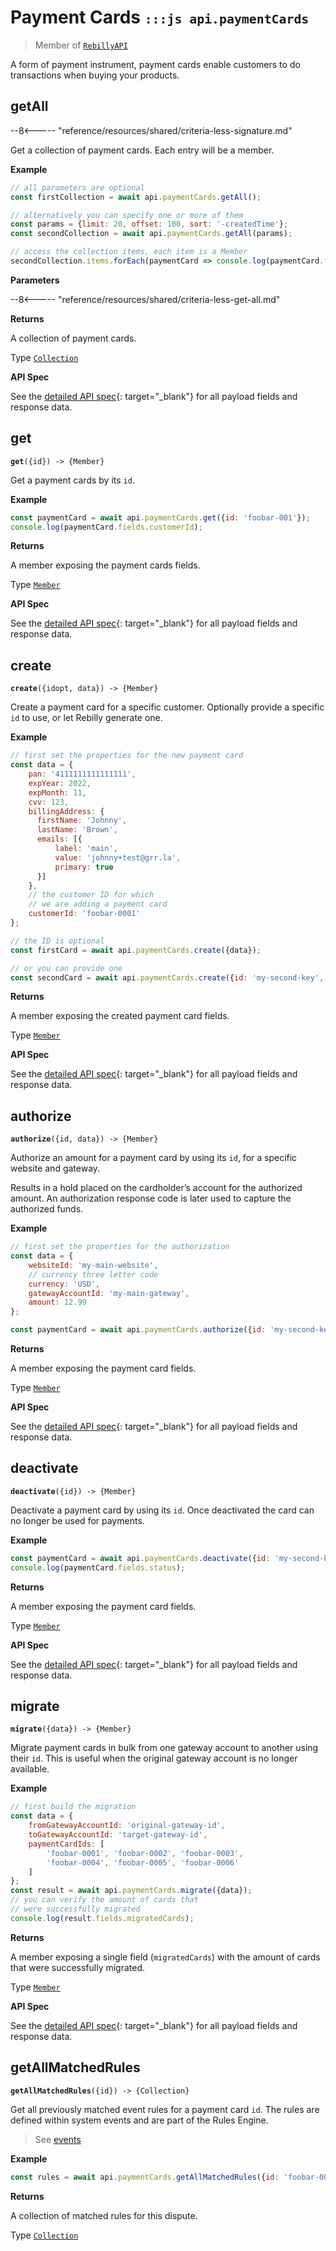 # Payment Cards <small>`:::js api.paymentCards`</small>

> Member of [`RebillyAPI`][goto-rebillyapi]

A form of payment instrument, payment cards enable customers to do transactions when buying your products.



## getAll

--8<----- "reference/resources/shared/criteria-less-signature.md"

Get a collection of payment cards. Each entry will be a member.


**Example**

```js
// all parameters are optional
const firstCollection = await api.paymentCards.getAll();

// alternatively you can specify one or more of them
const params = {limit: 20, offset: 100, sort: '-createdTime'}; 
const secondCollection = await api.paymentCards.getAll(params);

// access the collection items, each item is a Member
secondCollection.items.forEach(paymentCard => console.log(paymentCard.fields.customerId));
```

**Parameters**


--8<----- "reference/resources/shared/criteria-less-get-all.md"


**Returns**

A collection of payment cards.

Type [`Collection`][goto-collection]


**API Spec**

See the [detailed API spec][1]{: target="_blank"} for all payload fields and response data.

## get
<div class="method"><code><strong>get</strong>({<span class="prop">id</span>}) -> <span class="return">{Member}</span></code></div>

Get a payment cards by its `id`.


**Example**

```js
const paymentCard = await api.paymentCards.get({id: 'foobar-001'});
console.log(paymentCard.fields.customerId);
```


**Returns**

A member exposing the payment cards fields.

Type [`Member`][goto-member]


**API Spec**

See the [detailed API spec][2]{: target="_blank"} for all payload fields and response data.

## create
<div class="method"><code><strong>create</strong>({<span class="prop">id</span><span class="optional" title="optional">opt</span>, <span class="prop">data</span>}) -> <span class="return">{Member}</span></code></div>

Create a payment card for a specific customer. Optionally provide a specific `id` to use, or let Rebilly generate one. 


**Example**

```js
// first set the properties for the new payment card
const data = {
    pan: '4111111111111111',
    expYear: 2022,
    expMonth: 11,
    cvv: 123,
    billingAddress: {
      firstName: 'Johnny',
      lastName: 'Brown',
      emails: [{
          label: 'main',
          value: 'johnny+test@grr.la',
          primary: true
      }]  
    },
    // the customer ID for which
    // we are adding a payment card
    customerId: 'foobar-0001'
};

// the ID is optional
const firstCard = await api.paymentCards.create({data});

// or you can provide one
const secondCard = await api.paymentCards.create({id: 'my-second-key', data});
```


**Returns**

A member exposing the created payment card fields.

Type [`Member`][goto-member]


**API Spec**

See the [detailed API spec][3]{: target="_blank"} for all payload fields and response data.

## authorize
<div class="method"><code><strong>authorize</strong>({<span class="prop">id</span>, <span class="prop">data</span>}) -> <span class="return">{Member}</span></code></div>

Authorize an amount for a payment card by using its `id`, for a specific website and gateway. 

Results in a hold placed on the cardholder’s account for the authorized amount. An authorization response code is later used to capture the authorized funds. 


**Example**

```js
// first set the properties for the authorization
const data = {
    websiteId: 'my-main-website',
    // currency three letter code
    currency: 'USD',
    gatewayAccountId: 'my-main-gateway',
    amount: 12.99
};

const paymentCard = await api.paymentCards.authorize({id: 'my-second-key', data});
```


**Returns**

A member exposing the payment card fields.

Type [`Member`][goto-member]


**API Spec**

See the [detailed API spec][4]{: target="_blank"} for all payload fields and response data.

## deactivate
<div class="method"><code><strong>deactivate</strong>({<span class="prop">id</span>}) -> <span class="return">{Member}</span></code></div>

Deactivate a payment card by using its `id`. Once deactivated the card can no longer be used for payments.  


**Example**

```js
const paymentCard = await api.paymentCards.deactivate({id: 'my-second-key'});
console.log(paymentCard.fields.status);
```


**Returns**

A member exposing the payment card fields.

Type [`Member`][goto-member]


**API Spec**

See the [detailed API spec][5]{: target="_blank"} for all payload fields and response data.

## migrate
<div class="method"><code><strong>migrate</strong>({<span class="prop">data</span>}) -> <span class="return">{Member}</span></code></div>

Migrate payment cards in bulk from one gateway account to another using their `id`. This is useful when the original gateway account is no longer available.


**Example**

```js
// first build the migration
const data = {
    fromGatewayAccountId: 'original-gateway-id',
    toGatewayAccountId: 'target-gateway-id',
    paymentCardIds: [
        'foobar-0001', 'foobar-0002', 'foobar-0003', 
        'foobar-0004', 'foobar-0005', 'foobar-0006'  
    ]
};
const result = await api.paymentCards.migrate({data});
// you can verify the amount of cards that
// were successfully migrated
console.log(result.fields.migratedCards);
```


**Returns**

A member exposing a single field (`migratedCards`) with the amount of cards that were successfully migrated.

Type [`Member`][goto-member]


**API Spec**

See the [detailed API spec][6]{: target="_blank"} for all payload fields and response data.

## getAllMatchedRules
<div class="method"><code><strong>getAllMatchedRules</strong>({<span class="prop">id</span>}) -> <span class="return">{Collection}</span></code></div>

Get all previously matched event rules for a payment card `id`. The rules are defined within system events and are part of the Rules Engine.

> See [events][goto-events]

**Example**

```js
const rules = await api.paymentCards.getAllMatchedRules({id: 'foobar-001'});
```


**Returns**

A collection of matched rules for this dispute.

Type [`Collection`][goto-collection]

[goto-rebillyapi]: ../rebilly-api
[goto-collection]: ../types/collection
[goto-member]: ../types/member
[goto-events]: ./events
[1]: https://rebilly.github.io/RebillyAPI/#tag/Payment-Cards/paths/~1payment-cards/get
[2]: https://rebilly.github.io/RebillyAPI/#tag/Payment-Cards/paths/~1payment-cards~1{id}/get
[3]: https://rebilly.github.io/RebillyAPI/#tag/Payment-Cards/paths/~1payment-cards/post
[4]: https://rebilly.github.io/RebillyAPI/#tag/Payment-Cards/paths/~1payment-cards~1{id}~1authorization/post
[5]: https://rebilly.github.io/RebillyAPI/#tag/Payment-Cards/paths/~1payment-cards~1{id}~1deactivation/post
[6]: https://rebilly.github.io/RebillyUserAPI/#operation/migratePaymentCards
